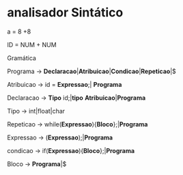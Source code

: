 # analisador Sintático

 a = 8 +8

 ID = NUM + NUM


Gramática

Programa -> **Declaracao**|**Atribuicao**|**Condicao**|**Repeticao**|$

Atribuicao ->
 id = **Expressao**;| **Programa**

Declaracao ->
**Tipo** id;|**tipo** **Atribuicao**|**Programa**

Tipo ->
int|float|char

Repeticao ->
while(**Expressao**){**Bloco**};|**Programa**

Expressao -> (**Expressao**);|**Programa**


condicao -> if(**Expressao**){**Bloco**};|**Programa**

Bloco -> **Programa**|$
